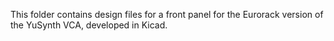 This folder contains design files for a front panel for the Eurorack version of the YuSynth VCA, developed in Kicad. 
